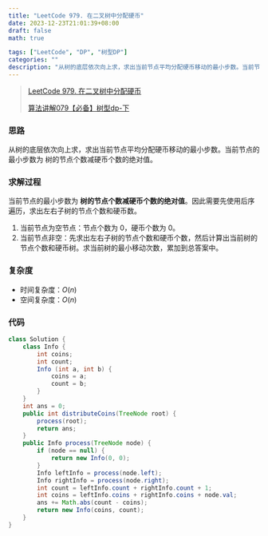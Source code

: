 ```yaml
---
title: "LeetCode 979. 在二叉树中分配硬币"
date: 2023-12-23T21:01:39+08:00
draft: false
math: true

tags: ["LeetCode", "DP", "树型DP"]
categories: ""
description: "从树的底层依次向上求，求出当前节点平均分配硬币移动的最小步数。当前节点的最小步数为 树的节点个数减硬币个数的绝对值。"
---
```


> [LeetCode 979. 在二叉树中分配硬币](https://leetcode.cn/problems/distribute-coins-in-binary-tree/)
>
> [算法讲解079【必备】树型dp-下](https://www.bilibili.com/video/BV1ae411f7AC/)

### 思路

从树的底层依次向上求，求出当前节点平均分配硬币移动的最小步数。当前节点的最小步数为 树的节点个数减硬币个数的绝对值。

### 求解过程

当前节点的最小步数为 **树的节点个数减硬币个数的绝对值**。因此需要先使用后序遍历，求出左右子树的节点个数和硬币数。

1. 当前节点为空节点：节点个数为 0，硬币个数为 0。
2. 当前节点非空：先求出左右子树的节点个数和硬币个数，然后计算出当前树的节点个数和硬币树。求当前树的最小移动次数，累加到总答案中。

### 复杂度

- 时间复杂度：$O(n)$
- 空间复杂度：$O(n)$

### 代码

```java
class Solution {
    class Info {
        int coins;
        int count;
        Info (int a, int b) {
            coins = a;
            count = b;
        }
    }
    int ans = 0;
    public int distributeCoins(TreeNode root) {
        process(root);
        return ans;
    }
    public Info process(TreeNode node) {
        if (node == null) {
            return new Info(0, 0);
        }
        Info leftInfo = process(node.left);
        Info rightInfo = process(node.right);
        int count = leftInfo.count + rightInfo.count + 1;
        int coins = leftInfo.coins + rightInfo.coins + node.val;
        ans += Math.abs(count - coins);
        return new Info(coins, count);
    }
}
```